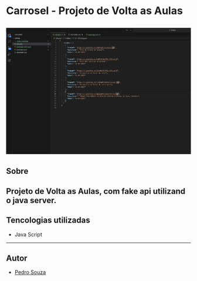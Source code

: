 
 # Carrosel - Projeto de Volta as Aulas

 ![alt text](./img/image.png)
 ---
 ## Sobre
 Projeto de Volta as Aulas, com fake api utilizand o java server. 
 ---
 ## Tencologias utilizadas

 - Java Script
 
 ---
 ## Autor

 - [Pedro Souza](https://github.com/pedroga77)
